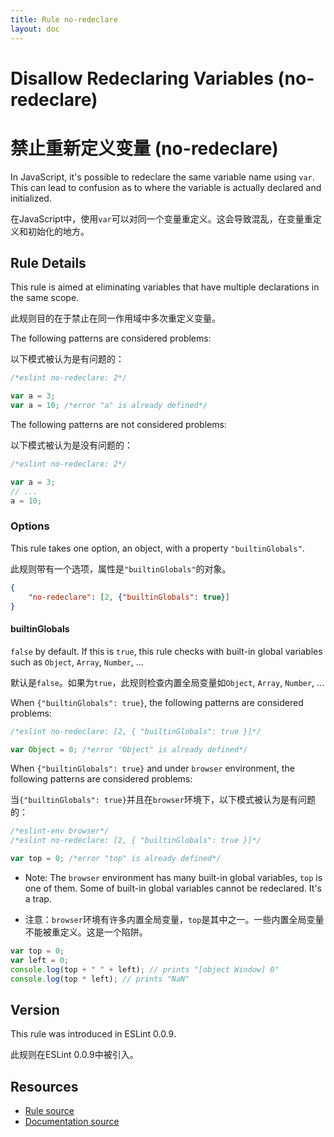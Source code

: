 ```yaml
---
title: Rule no-redeclare
layout: doc
---
```

<!-- Note: No pull requests accepted for this file. See README.md in the root directory for details. -->
# Disallow Redeclaring Variables (no-redeclare)

# 禁止重新定义变量 (no-redeclare)

In JavaScript, it's possible to redeclare the same variable name using `var`. This can lead to confusion as to where the variable is actually declared and initialized.

在JavaScript中，使用`var`可以对同一个变量重定义。这会导致混乱，在变量重定义和初始化的地方。

## Rule Details

This rule is aimed at eliminating variables that have multiple declarations in the same scope.

此规则目的在于禁止在同一作用域中多次重定义变量。

The following patterns are considered problems:

以下模式被认为是有问题的：

```js
/*eslint no-redeclare: 2*/

var a = 3;
var a = 10; /*error "a" is already defined*/
```

The following patterns are not considered problems:

以下模式被认为是没有问题的：

```js
/*eslint no-redeclare: 2*/

var a = 3;
// ...
a = 10;
```

### Options

This rule takes one option, an object, with a property `"builtinGlobals"`.

此规则带有一个选项，属性是`"builtinGlobals"`的对象。

```json
{
    "no-redeclare": [2, {"builtinGlobals": true}]
}
```

#### builtinGlobals

`false` by default.
If this is `true`, this rule checks with built-in global variables such as `Object`, `Array`, `Number`, ...

默认是`false`。如果为`true`，此规则检查内置全局变量如`Object`, `Array`, `Number`, ...

When `{"builtinGlobals": true}`, the following patterns are considered problems:

```js
/*eslint no-redeclare: [2, { "builtinGlobals": true }]*/

var Object = 0; /*error "Object" is already defined*/
```

When `{"builtinGlobals": true}` and under `browser` environment, the following patterns are considered problems:

当`{"builtinGlobals": true}`并且在`browser`环境下，以下模式被认为是有问题的：

```js
/*eslint-env browser*/
/*eslint no-redeclare: [2, { "builtinGlobals": true }]*/

var top = 0; /*error "top" is already defined*/
```

* Note: The `browser` environment has many built-in global variables, `top` is one of them.
  Some of built-in global variables cannot be redeclared. It's a trap.
  
 * 注意：`browser`环境有许多内置全局变量，`top`是其中之一。一些内置全局变量不能被重定义。这是一个陷阱。

  ```js
  var top = 0;
  var left = 0;
  console.log(top + " " + left); // prints "[object Window] 0"
  console.log(top * left); // prints "NaN"
  ```

## Version

This rule was introduced in ESLint 0.0.9.

此规则在ESLint 0.0.9中被引入。

## Resources

* [Rule source](https://github.com/eslint/eslint/tree/master/lib/rules/no-redeclare.js)
* [Documentation source](https://github.com/eslint/eslint/tree/master/docs/rules/no-redeclare.md)
